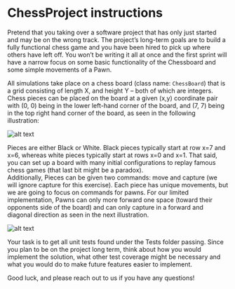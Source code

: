 # ChessProject instructions

Pretend that you taking over a software project that has only just started and may be on the wrong track. The project’s long-term goals are to build a fully functional chess game and you have been hired to pick up where others have left off.  You won’t be writing it all at once and the first sprint will have a narrow focus on some basic functionality of the Chessboard and some simple movements of a Pawn.

All simulations take place on a chess board (class name: `ChessBoard`) that is a grid consisting of length X, and height Y – both of which are integers.  Chess pieces can be placed on the board at a given (x,y) coordinate pair with (0, 0) being in the lower left-hand corner of the board, and (7, 7) being in the top right hand corner of the board, as seen in the following illustration:

![alt text](http://www.chessvariants.org/d.chess/startup.gif)

Pieces are either Black or White.  Black pieces typically start at row x=7 and x=6, whereas white pieces typically start at rows x=0 and x=1.  That said, you can set up a board with many initial configurations to replay famous chess games (that last bit might be a paradox).  
Additionally, Pieces can be given two commands: move and capture (we will ignore capture for this exercise).  Each piece has unique movements, but we are going to focus on commands for pawns.  For our limited implementation, Pawns can only more forward one space (toward their opponents side of the board) and can only capture in a forward and diagonal direction as seen in the next illustration.

![alt text](http://www.chessvariants.org/d.chess/pawnmove.gif)

Your task is to get all unit tests found under the Tests folder passing. Since you plan to be on the project long term, think about how you would implement the solution, what other test coverage might be necessary and what you would do to make future features easier to implement.

Good luck, and please reach out to us if you have any questions!

